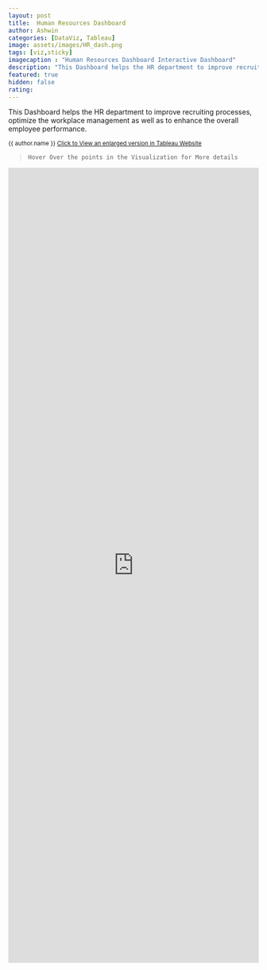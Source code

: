 ```yaml
---
layout: post
title:  Human Resources Dashboard
author: Ashwin
categories: [DataViz, Tableau]
image: assets/images/HR_dash.png
tags: [viz,sticky]
imagecaption : "Human Resources Dashboard Interactive Dashboard"
description: "This Dashboard helps the HR department to improve recruiting processes, optimize the workplace management as well as to enhance the overall employee performance."
featured: true
hidden: false
rating: 
---
```


This Dashboard helps the HR department to improve recruiting processes, optimize the workplace management as well as to enhance the overall employee performance.

<small class="ml-3"> {{ author.name }} <span><a target="_blank" href="https://public.tableau.com/views/HumanResourcesDashboard_16070374686580/FinalDash?:language=en&:display_count=y&:origin=viz_share_link" class="btn btn-outline-success btn-sm btn-round ml-1">Click to View an enlarged version in Tableau Website </a></span> </small>

> `Hover Over the points in the Visualization for More details`

<iframe seamless frameborder="0" src="https://public.tableau.com/views/HumanResourcesDashboard_16070374686580/FinalDash?:language=en&:display_count=y&:origin=viz_share_link&:showVizHome=no" style = "z-index: 11; width: 100%; height: 1600px" ></iframe>